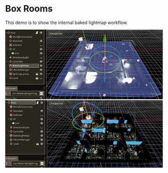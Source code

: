# Box Rooms
This demo is to show the internal baked lightmap workflow.

![bake_proxy](Images/bake_proxy.jpg)
![prepare](Images/prepare.jpg)
